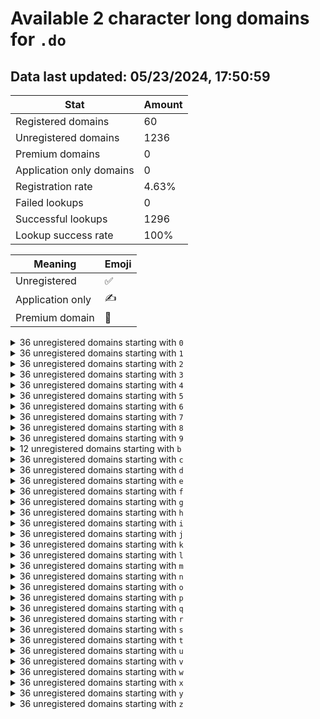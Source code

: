 # Available 2 character long domains for `.do`

## Data last updated: 05/23/2024, 17:50:59

|Stat|Amount|
|--|--|
|Registered domains|60|
|Unregistered domains|1236|
|Premium domains|0|
|Application only domains|0|
|Registration rate|4.63%|
|Failed lookups|0|
|Successful lookups|1296|
|Lookup success rate|100%|


|Meaning|Emoji|
|--|--|
|Unregistered|:white_check_mark:|
|Application only|:writing_hand:|
|Premium domain|:gem:|

<details>
<summary>36 unregistered domains starting with <bold><code>0</code></bold></summary>

|Type|Domain|
|--|--|
|:white_check_mark:|`00.do`|
|:white_check_mark:|`01.do`|
|:white_check_mark:|`02.do`|
|:white_check_mark:|`03.do`|
|:white_check_mark:|`04.do`|
|:white_check_mark:|`05.do`|
|:white_check_mark:|`06.do`|
|:white_check_mark:|`07.do`|
|:white_check_mark:|`08.do`|
|:white_check_mark:|`09.do`|
|:white_check_mark:|`0a.do`|
|:white_check_mark:|`0b.do`|
|:white_check_mark:|`0c.do`|
|:white_check_mark:|`0d.do`|
|:white_check_mark:|`0e.do`|
|:white_check_mark:|`0f.do`|
|:white_check_mark:|`0g.do`|
|:white_check_mark:|`0h.do`|
|:white_check_mark:|`0i.do`|
|:white_check_mark:|`0j.do`|
|:white_check_mark:|`0k.do`|
|:white_check_mark:|`0l.do`|
|:white_check_mark:|`0m.do`|
|:white_check_mark:|`0n.do`|
|:white_check_mark:|`0o.do`|
|:white_check_mark:|`0p.do`|
|:white_check_mark:|`0q.do`|
|:white_check_mark:|`0r.do`|
|:white_check_mark:|`0s.do`|
|:white_check_mark:|`0t.do`|
|:white_check_mark:|`0u.do`|
|:white_check_mark:|`0v.do`|
|:white_check_mark:|`0w.do`|
|:white_check_mark:|`0x.do`|
|:white_check_mark:|`0y.do`|
|:white_check_mark:|`0z.do`|
</details>
<details>
<summary>36 unregistered domains starting with <bold><code>1</code></bold></summary>

|Type|Domain|
|--|--|
|:white_check_mark:|`10.do`|
|:white_check_mark:|`11.do`|
|:white_check_mark:|`12.do`|
|:white_check_mark:|`13.do`|
|:white_check_mark:|`14.do`|
|:white_check_mark:|`15.do`|
|:white_check_mark:|`16.do`|
|:white_check_mark:|`17.do`|
|:white_check_mark:|`18.do`|
|:white_check_mark:|`19.do`|
|:white_check_mark:|`1a.do`|
|:white_check_mark:|`1b.do`|
|:white_check_mark:|`1c.do`|
|:white_check_mark:|`1d.do`|
|:white_check_mark:|`1e.do`|
|:white_check_mark:|`1f.do`|
|:white_check_mark:|`1g.do`|
|:white_check_mark:|`1h.do`|
|:white_check_mark:|`1i.do`|
|:white_check_mark:|`1j.do`|
|:white_check_mark:|`1k.do`|
|:white_check_mark:|`1l.do`|
|:white_check_mark:|`1m.do`|
|:white_check_mark:|`1n.do`|
|:white_check_mark:|`1o.do`|
|:white_check_mark:|`1p.do`|
|:white_check_mark:|`1q.do`|
|:white_check_mark:|`1r.do`|
|:white_check_mark:|`1s.do`|
|:white_check_mark:|`1t.do`|
|:white_check_mark:|`1u.do`|
|:white_check_mark:|`1v.do`|
|:white_check_mark:|`1w.do`|
|:white_check_mark:|`1x.do`|
|:white_check_mark:|`1y.do`|
|:white_check_mark:|`1z.do`|
</details>
<details>
<summary>36 unregistered domains starting with <bold><code>2</code></bold></summary>

|Type|Domain|
|--|--|
|:white_check_mark:|`20.do`|
|:white_check_mark:|`21.do`|
|:white_check_mark:|`22.do`|
|:white_check_mark:|`23.do`|
|:white_check_mark:|`24.do`|
|:white_check_mark:|`25.do`|
|:white_check_mark:|`26.do`|
|:white_check_mark:|`27.do`|
|:white_check_mark:|`28.do`|
|:white_check_mark:|`29.do`|
|:white_check_mark:|`2a.do`|
|:white_check_mark:|`2b.do`|
|:white_check_mark:|`2c.do`|
|:white_check_mark:|`2d.do`|
|:white_check_mark:|`2e.do`|
|:white_check_mark:|`2f.do`|
|:white_check_mark:|`2g.do`|
|:white_check_mark:|`2h.do`|
|:white_check_mark:|`2i.do`|
|:white_check_mark:|`2j.do`|
|:white_check_mark:|`2k.do`|
|:white_check_mark:|`2l.do`|
|:white_check_mark:|`2m.do`|
|:white_check_mark:|`2n.do`|
|:white_check_mark:|`2o.do`|
|:white_check_mark:|`2p.do`|
|:white_check_mark:|`2q.do`|
|:white_check_mark:|`2r.do`|
|:white_check_mark:|`2s.do`|
|:white_check_mark:|`2t.do`|
|:white_check_mark:|`2u.do`|
|:white_check_mark:|`2v.do`|
|:white_check_mark:|`2w.do`|
|:white_check_mark:|`2x.do`|
|:white_check_mark:|`2y.do`|
|:white_check_mark:|`2z.do`|
</details>
<details>
<summary>36 unregistered domains starting with <bold><code>3</code></bold></summary>

|Type|Domain|
|--|--|
|:white_check_mark:|`30.do`|
|:white_check_mark:|`31.do`|
|:white_check_mark:|`32.do`|
|:white_check_mark:|`33.do`|
|:white_check_mark:|`34.do`|
|:white_check_mark:|`35.do`|
|:white_check_mark:|`36.do`|
|:white_check_mark:|`37.do`|
|:white_check_mark:|`38.do`|
|:white_check_mark:|`39.do`|
|:white_check_mark:|`3a.do`|
|:white_check_mark:|`3b.do`|
|:white_check_mark:|`3c.do`|
|:white_check_mark:|`3d.do`|
|:white_check_mark:|`3e.do`|
|:white_check_mark:|`3f.do`|
|:white_check_mark:|`3g.do`|
|:white_check_mark:|`3h.do`|
|:white_check_mark:|`3i.do`|
|:white_check_mark:|`3j.do`|
|:white_check_mark:|`3k.do`|
|:white_check_mark:|`3l.do`|
|:white_check_mark:|`3m.do`|
|:white_check_mark:|`3n.do`|
|:white_check_mark:|`3o.do`|
|:white_check_mark:|`3p.do`|
|:white_check_mark:|`3q.do`|
|:white_check_mark:|`3r.do`|
|:white_check_mark:|`3s.do`|
|:white_check_mark:|`3t.do`|
|:white_check_mark:|`3u.do`|
|:white_check_mark:|`3v.do`|
|:white_check_mark:|`3w.do`|
|:white_check_mark:|`3x.do`|
|:white_check_mark:|`3y.do`|
|:white_check_mark:|`3z.do`|
</details>
<details>
<summary>36 unregistered domains starting with <bold><code>4</code></bold></summary>

|Type|Domain|
|--|--|
|:white_check_mark:|`40.do`|
|:white_check_mark:|`41.do`|
|:white_check_mark:|`42.do`|
|:white_check_mark:|`43.do`|
|:white_check_mark:|`44.do`|
|:white_check_mark:|`45.do`|
|:white_check_mark:|`46.do`|
|:white_check_mark:|`47.do`|
|:white_check_mark:|`48.do`|
|:white_check_mark:|`49.do`|
|:white_check_mark:|`4a.do`|
|:white_check_mark:|`4b.do`|
|:white_check_mark:|`4c.do`|
|:white_check_mark:|`4d.do`|
|:white_check_mark:|`4e.do`|
|:white_check_mark:|`4f.do`|
|:white_check_mark:|`4g.do`|
|:white_check_mark:|`4h.do`|
|:white_check_mark:|`4i.do`|
|:white_check_mark:|`4j.do`|
|:white_check_mark:|`4k.do`|
|:white_check_mark:|`4l.do`|
|:white_check_mark:|`4m.do`|
|:white_check_mark:|`4n.do`|
|:white_check_mark:|`4o.do`|
|:white_check_mark:|`4p.do`|
|:white_check_mark:|`4q.do`|
|:white_check_mark:|`4r.do`|
|:white_check_mark:|`4s.do`|
|:white_check_mark:|`4t.do`|
|:white_check_mark:|`4u.do`|
|:white_check_mark:|`4v.do`|
|:white_check_mark:|`4w.do`|
|:white_check_mark:|`4x.do`|
|:white_check_mark:|`4y.do`|
|:white_check_mark:|`4z.do`|
</details>
<details>
<summary>36 unregistered domains starting with <bold><code>5</code></bold></summary>

|Type|Domain|
|--|--|
|:white_check_mark:|`50.do`|
|:white_check_mark:|`51.do`|
|:white_check_mark:|`52.do`|
|:white_check_mark:|`53.do`|
|:white_check_mark:|`54.do`|
|:white_check_mark:|`55.do`|
|:white_check_mark:|`56.do`|
|:white_check_mark:|`57.do`|
|:white_check_mark:|`58.do`|
|:white_check_mark:|`59.do`|
|:white_check_mark:|`5a.do`|
|:white_check_mark:|`5b.do`|
|:white_check_mark:|`5c.do`|
|:white_check_mark:|`5d.do`|
|:white_check_mark:|`5e.do`|
|:white_check_mark:|`5f.do`|
|:white_check_mark:|`5g.do`|
|:white_check_mark:|`5h.do`|
|:white_check_mark:|`5i.do`|
|:white_check_mark:|`5j.do`|
|:white_check_mark:|`5k.do`|
|:white_check_mark:|`5l.do`|
|:white_check_mark:|`5m.do`|
|:white_check_mark:|`5n.do`|
|:white_check_mark:|`5o.do`|
|:white_check_mark:|`5p.do`|
|:white_check_mark:|`5q.do`|
|:white_check_mark:|`5r.do`|
|:white_check_mark:|`5s.do`|
|:white_check_mark:|`5t.do`|
|:white_check_mark:|`5u.do`|
|:white_check_mark:|`5v.do`|
|:white_check_mark:|`5w.do`|
|:white_check_mark:|`5x.do`|
|:white_check_mark:|`5y.do`|
|:white_check_mark:|`5z.do`|
</details>
<details>
<summary>36 unregistered domains starting with <bold><code>6</code></bold></summary>

|Type|Domain|
|--|--|
|:white_check_mark:|`60.do`|
|:white_check_mark:|`61.do`|
|:white_check_mark:|`62.do`|
|:white_check_mark:|`63.do`|
|:white_check_mark:|`64.do`|
|:white_check_mark:|`65.do`|
|:white_check_mark:|`66.do`|
|:white_check_mark:|`67.do`|
|:white_check_mark:|`68.do`|
|:white_check_mark:|`69.do`|
|:white_check_mark:|`6a.do`|
|:white_check_mark:|`6b.do`|
|:white_check_mark:|`6c.do`|
|:white_check_mark:|`6d.do`|
|:white_check_mark:|`6e.do`|
|:white_check_mark:|`6f.do`|
|:white_check_mark:|`6g.do`|
|:white_check_mark:|`6h.do`|
|:white_check_mark:|`6i.do`|
|:white_check_mark:|`6j.do`|
|:white_check_mark:|`6k.do`|
|:white_check_mark:|`6l.do`|
|:white_check_mark:|`6m.do`|
|:white_check_mark:|`6n.do`|
|:white_check_mark:|`6o.do`|
|:white_check_mark:|`6p.do`|
|:white_check_mark:|`6q.do`|
|:white_check_mark:|`6r.do`|
|:white_check_mark:|`6s.do`|
|:white_check_mark:|`6t.do`|
|:white_check_mark:|`6u.do`|
|:white_check_mark:|`6v.do`|
|:white_check_mark:|`6w.do`|
|:white_check_mark:|`6x.do`|
|:white_check_mark:|`6y.do`|
|:white_check_mark:|`6z.do`|
</details>
<details>
<summary>36 unregistered domains starting with <bold><code>7</code></bold></summary>

|Type|Domain|
|--|--|
|:white_check_mark:|`70.do`|
|:white_check_mark:|`71.do`|
|:white_check_mark:|`72.do`|
|:white_check_mark:|`73.do`|
|:white_check_mark:|`74.do`|
|:white_check_mark:|`75.do`|
|:white_check_mark:|`76.do`|
|:white_check_mark:|`77.do`|
|:white_check_mark:|`78.do`|
|:white_check_mark:|`79.do`|
|:white_check_mark:|`7a.do`|
|:white_check_mark:|`7b.do`|
|:white_check_mark:|`7c.do`|
|:white_check_mark:|`7d.do`|
|:white_check_mark:|`7e.do`|
|:white_check_mark:|`7f.do`|
|:white_check_mark:|`7g.do`|
|:white_check_mark:|`7h.do`|
|:white_check_mark:|`7i.do`|
|:white_check_mark:|`7j.do`|
|:white_check_mark:|`7k.do`|
|:white_check_mark:|`7l.do`|
|:white_check_mark:|`7m.do`|
|:white_check_mark:|`7n.do`|
|:white_check_mark:|`7o.do`|
|:white_check_mark:|`7p.do`|
|:white_check_mark:|`7q.do`|
|:white_check_mark:|`7r.do`|
|:white_check_mark:|`7s.do`|
|:white_check_mark:|`7t.do`|
|:white_check_mark:|`7u.do`|
|:white_check_mark:|`7v.do`|
|:white_check_mark:|`7w.do`|
|:white_check_mark:|`7x.do`|
|:white_check_mark:|`7y.do`|
|:white_check_mark:|`7z.do`|
</details>
<details>
<summary>36 unregistered domains starting with <bold><code>8</code></bold></summary>

|Type|Domain|
|--|--|
|:white_check_mark:|`80.do`|
|:white_check_mark:|`81.do`|
|:white_check_mark:|`82.do`|
|:white_check_mark:|`83.do`|
|:white_check_mark:|`84.do`|
|:white_check_mark:|`85.do`|
|:white_check_mark:|`86.do`|
|:white_check_mark:|`87.do`|
|:white_check_mark:|`88.do`|
|:white_check_mark:|`89.do`|
|:white_check_mark:|`8a.do`|
|:white_check_mark:|`8b.do`|
|:white_check_mark:|`8c.do`|
|:white_check_mark:|`8d.do`|
|:white_check_mark:|`8e.do`|
|:white_check_mark:|`8f.do`|
|:white_check_mark:|`8g.do`|
|:white_check_mark:|`8h.do`|
|:white_check_mark:|`8i.do`|
|:white_check_mark:|`8j.do`|
|:white_check_mark:|`8k.do`|
|:white_check_mark:|`8l.do`|
|:white_check_mark:|`8m.do`|
|:white_check_mark:|`8n.do`|
|:white_check_mark:|`8o.do`|
|:white_check_mark:|`8p.do`|
|:white_check_mark:|`8q.do`|
|:white_check_mark:|`8r.do`|
|:white_check_mark:|`8s.do`|
|:white_check_mark:|`8t.do`|
|:white_check_mark:|`8u.do`|
|:white_check_mark:|`8v.do`|
|:white_check_mark:|`8w.do`|
|:white_check_mark:|`8x.do`|
|:white_check_mark:|`8y.do`|
|:white_check_mark:|`8z.do`|
</details>
<details>
<summary>36 unregistered domains starting with <bold><code>9</code></bold></summary>

|Type|Domain|
|--|--|
|:white_check_mark:|`90.do`|
|:white_check_mark:|`91.do`|
|:white_check_mark:|`92.do`|
|:white_check_mark:|`93.do`|
|:white_check_mark:|`94.do`|
|:white_check_mark:|`95.do`|
|:white_check_mark:|`96.do`|
|:white_check_mark:|`97.do`|
|:white_check_mark:|`98.do`|
|:white_check_mark:|`99.do`|
|:white_check_mark:|`9a.do`|
|:white_check_mark:|`9b.do`|
|:white_check_mark:|`9c.do`|
|:white_check_mark:|`9d.do`|
|:white_check_mark:|`9e.do`|
|:white_check_mark:|`9f.do`|
|:white_check_mark:|`9g.do`|
|:white_check_mark:|`9h.do`|
|:white_check_mark:|`9i.do`|
|:white_check_mark:|`9j.do`|
|:white_check_mark:|`9k.do`|
|:white_check_mark:|`9l.do`|
|:white_check_mark:|`9m.do`|
|:white_check_mark:|`9n.do`|
|:white_check_mark:|`9o.do`|
|:white_check_mark:|`9p.do`|
|:white_check_mark:|`9q.do`|
|:white_check_mark:|`9r.do`|
|:white_check_mark:|`9s.do`|
|:white_check_mark:|`9t.do`|
|:white_check_mark:|`9u.do`|
|:white_check_mark:|`9v.do`|
|:white_check_mark:|`9w.do`|
|:white_check_mark:|`9x.do`|
|:white_check_mark:|`9y.do`|
|:white_check_mark:|`9z.do`|
</details>
<details>
<summary>12 unregistered domains starting with <bold><code>b</code></bold></summary>

|Type|Domain|
|--|--|
|:white_check_mark:|`b0.do`|
|:white_check_mark:|`b1.do`|
|:white_check_mark:|`b2.do`|
|:white_check_mark:|`b3.do`|
|:white_check_mark:|`b4.do`|
|:white_check_mark:|`b5.do`|
|:white_check_mark:|`b6.do`|
|:white_check_mark:|`b7.do`|
|:white_check_mark:|`b8.do`|
|:white_check_mark:|`b9.do`|
|:white_check_mark:|`by.do`|
|:white_check_mark:|`bz.do`|
</details>
<details>
<summary>36 unregistered domains starting with <bold><code>c</code></bold></summary>

|Type|Domain|
|--|--|
|:white_check_mark:|`c0.do`|
|:white_check_mark:|`c1.do`|
|:white_check_mark:|`c2.do`|
|:white_check_mark:|`c3.do`|
|:white_check_mark:|`c4.do`|
|:white_check_mark:|`c5.do`|
|:white_check_mark:|`c6.do`|
|:white_check_mark:|`c7.do`|
|:white_check_mark:|`c8.do`|
|:white_check_mark:|`c9.do`|
|:white_check_mark:|`ca.do`|
|:white_check_mark:|`cb.do`|
|:white_check_mark:|`cc.do`|
|:white_check_mark:|`cd.do`|
|:white_check_mark:|`ce.do`|
|:white_check_mark:|`cf.do`|
|:white_check_mark:|`cg.do`|
|:white_check_mark:|`ch.do`|
|:white_check_mark:|`ci.do`|
|:white_check_mark:|`cj.do`|
|:white_check_mark:|`ck.do`|
|:white_check_mark:|`cl.do`|
|:white_check_mark:|`cm.do`|
|:white_check_mark:|`cn.do`|
|:white_check_mark:|`co.do`|
|:white_check_mark:|`cp.do`|
|:white_check_mark:|`cq.do`|
|:white_check_mark:|`cr.do`|
|:white_check_mark:|`cs.do`|
|:white_check_mark:|`ct.do`|
|:white_check_mark:|`cu.do`|
|:white_check_mark:|`cv.do`|
|:white_check_mark:|`cw.do`|
|:white_check_mark:|`cx.do`|
|:white_check_mark:|`cy.do`|
|:white_check_mark:|`cz.do`|
</details>
<details>
<summary>36 unregistered domains starting with <bold><code>d</code></bold></summary>

|Type|Domain|
|--|--|
|:white_check_mark:|`d0.do`|
|:white_check_mark:|`d1.do`|
|:white_check_mark:|`d2.do`|
|:white_check_mark:|`d3.do`|
|:white_check_mark:|`d4.do`|
|:white_check_mark:|`d5.do`|
|:white_check_mark:|`d6.do`|
|:white_check_mark:|`d7.do`|
|:white_check_mark:|`d8.do`|
|:white_check_mark:|`d9.do`|
|:white_check_mark:|`da.do`|
|:white_check_mark:|`db.do`|
|:white_check_mark:|`dc.do`|
|:white_check_mark:|`dd.do`|
|:white_check_mark:|`de.do`|
|:white_check_mark:|`df.do`|
|:white_check_mark:|`dg.do`|
|:white_check_mark:|`dh.do`|
|:white_check_mark:|`di.do`|
|:white_check_mark:|`dj.do`|
|:white_check_mark:|`dk.do`|
|:white_check_mark:|`dl.do`|
|:white_check_mark:|`dm.do`|
|:white_check_mark:|`dn.do`|
|:white_check_mark:|`do.do`|
|:white_check_mark:|`dp.do`|
|:white_check_mark:|`dq.do`|
|:white_check_mark:|`dr.do`|
|:white_check_mark:|`ds.do`|
|:white_check_mark:|`dt.do`|
|:white_check_mark:|`du.do`|
|:white_check_mark:|`dv.do`|
|:white_check_mark:|`dw.do`|
|:white_check_mark:|`dx.do`|
|:white_check_mark:|`dy.do`|
|:white_check_mark:|`dz.do`|
</details>
<details>
<summary>36 unregistered domains starting with <bold><code>e</code></bold></summary>

|Type|Domain|
|--|--|
|:white_check_mark:|`e0.do`|
|:white_check_mark:|`e1.do`|
|:white_check_mark:|`e2.do`|
|:white_check_mark:|`e3.do`|
|:white_check_mark:|`e4.do`|
|:white_check_mark:|`e5.do`|
|:white_check_mark:|`e6.do`|
|:white_check_mark:|`e7.do`|
|:white_check_mark:|`e8.do`|
|:white_check_mark:|`e9.do`|
|:white_check_mark:|`ea.do`|
|:white_check_mark:|`eb.do`|
|:white_check_mark:|`ec.do`|
|:white_check_mark:|`ed.do`|
|:white_check_mark:|`ee.do`|
|:white_check_mark:|`ef.do`|
|:white_check_mark:|`eg.do`|
|:white_check_mark:|`eh.do`|
|:white_check_mark:|`ei.do`|
|:white_check_mark:|`ej.do`|
|:white_check_mark:|`ek.do`|
|:white_check_mark:|`el.do`|
|:white_check_mark:|`em.do`|
|:white_check_mark:|`en.do`|
|:white_check_mark:|`eo.do`|
|:white_check_mark:|`ep.do`|
|:white_check_mark:|`eq.do`|
|:white_check_mark:|`er.do`|
|:white_check_mark:|`es.do`|
|:white_check_mark:|`et.do`|
|:white_check_mark:|`eu.do`|
|:white_check_mark:|`ev.do`|
|:white_check_mark:|`ew.do`|
|:white_check_mark:|`ex.do`|
|:white_check_mark:|`ey.do`|
|:white_check_mark:|`ez.do`|
</details>
<details>
<summary>36 unregistered domains starting with <bold><code>f</code></bold></summary>

|Type|Domain|
|--|--|
|:white_check_mark:|`f0.do`|
|:white_check_mark:|`f1.do`|
|:white_check_mark:|`f2.do`|
|:white_check_mark:|`f3.do`|
|:white_check_mark:|`f4.do`|
|:white_check_mark:|`f5.do`|
|:white_check_mark:|`f6.do`|
|:white_check_mark:|`f7.do`|
|:white_check_mark:|`f8.do`|
|:white_check_mark:|`f9.do`|
|:white_check_mark:|`fa.do`|
|:white_check_mark:|`fb.do`|
|:white_check_mark:|`fc.do`|
|:white_check_mark:|`fd.do`|
|:white_check_mark:|`fe.do`|
|:white_check_mark:|`ff.do`|
|:white_check_mark:|`fg.do`|
|:white_check_mark:|`fh.do`|
|:white_check_mark:|`fi.do`|
|:white_check_mark:|`fj.do`|
|:white_check_mark:|`fk.do`|
|:white_check_mark:|`fl.do`|
|:white_check_mark:|`fm.do`|
|:white_check_mark:|`fn.do`|
|:white_check_mark:|`fo.do`|
|:white_check_mark:|`fp.do`|
|:white_check_mark:|`fq.do`|
|:white_check_mark:|`fr.do`|
|:white_check_mark:|`fs.do`|
|:white_check_mark:|`ft.do`|
|:white_check_mark:|`fu.do`|
|:white_check_mark:|`fv.do`|
|:white_check_mark:|`fw.do`|
|:white_check_mark:|`fx.do`|
|:white_check_mark:|`fy.do`|
|:white_check_mark:|`fz.do`|
</details>
<details>
<summary>36 unregistered domains starting with <bold><code>g</code></bold></summary>

|Type|Domain|
|--|--|
|:white_check_mark:|`g0.do`|
|:white_check_mark:|`g1.do`|
|:white_check_mark:|`g2.do`|
|:white_check_mark:|`g3.do`|
|:white_check_mark:|`g4.do`|
|:white_check_mark:|`g5.do`|
|:white_check_mark:|`g6.do`|
|:white_check_mark:|`g7.do`|
|:white_check_mark:|`g8.do`|
|:white_check_mark:|`g9.do`|
|:white_check_mark:|`ga.do`|
|:white_check_mark:|`gb.do`|
|:white_check_mark:|`gc.do`|
|:white_check_mark:|`gd.do`|
|:white_check_mark:|`ge.do`|
|:white_check_mark:|`gf.do`|
|:white_check_mark:|`gg.do`|
|:white_check_mark:|`gh.do`|
|:white_check_mark:|`gi.do`|
|:white_check_mark:|`gj.do`|
|:white_check_mark:|`gk.do`|
|:white_check_mark:|`gl.do`|
|:white_check_mark:|`gm.do`|
|:white_check_mark:|`gn.do`|
|:white_check_mark:|`go.do`|
|:white_check_mark:|`gp.do`|
|:white_check_mark:|`gq.do`|
|:white_check_mark:|`gr.do`|
|:white_check_mark:|`gs.do`|
|:white_check_mark:|`gt.do`|
|:white_check_mark:|`gu.do`|
|:white_check_mark:|`gv.do`|
|:white_check_mark:|`gw.do`|
|:white_check_mark:|`gx.do`|
|:white_check_mark:|`gy.do`|
|:white_check_mark:|`gz.do`|
</details>
<details>
<summary>36 unregistered domains starting with <bold><code>h</code></bold></summary>

|Type|Domain|
|--|--|
|:white_check_mark:|`h0.do`|
|:white_check_mark:|`h1.do`|
|:white_check_mark:|`h2.do`|
|:white_check_mark:|`h3.do`|
|:white_check_mark:|`h4.do`|
|:white_check_mark:|`h5.do`|
|:white_check_mark:|`h6.do`|
|:white_check_mark:|`h7.do`|
|:white_check_mark:|`h8.do`|
|:white_check_mark:|`h9.do`|
|:white_check_mark:|`ha.do`|
|:white_check_mark:|`hb.do`|
|:white_check_mark:|`hc.do`|
|:white_check_mark:|`hd.do`|
|:white_check_mark:|`he.do`|
|:white_check_mark:|`hf.do`|
|:white_check_mark:|`hg.do`|
|:white_check_mark:|`hh.do`|
|:white_check_mark:|`hi.do`|
|:white_check_mark:|`hj.do`|
|:white_check_mark:|`hk.do`|
|:white_check_mark:|`hl.do`|
|:white_check_mark:|`hm.do`|
|:white_check_mark:|`hn.do`|
|:white_check_mark:|`ho.do`|
|:white_check_mark:|`hp.do`|
|:white_check_mark:|`hq.do`|
|:white_check_mark:|`hr.do`|
|:white_check_mark:|`hs.do`|
|:white_check_mark:|`ht.do`|
|:white_check_mark:|`hu.do`|
|:white_check_mark:|`hv.do`|
|:white_check_mark:|`hw.do`|
|:white_check_mark:|`hx.do`|
|:white_check_mark:|`hy.do`|
|:white_check_mark:|`hz.do`|
</details>
<details>
<summary>36 unregistered domains starting with <bold><code>i</code></bold></summary>

|Type|Domain|
|--|--|
|:white_check_mark:|`i0.do`|
|:white_check_mark:|`i1.do`|
|:white_check_mark:|`i2.do`|
|:white_check_mark:|`i3.do`|
|:white_check_mark:|`i4.do`|
|:white_check_mark:|`i5.do`|
|:white_check_mark:|`i6.do`|
|:white_check_mark:|`i7.do`|
|:white_check_mark:|`i8.do`|
|:white_check_mark:|`i9.do`|
|:white_check_mark:|`ia.do`|
|:white_check_mark:|`ib.do`|
|:white_check_mark:|`ic.do`|
|:white_check_mark:|`id.do`|
|:white_check_mark:|`ie.do`|
|:white_check_mark:|`if.do`|
|:white_check_mark:|`ig.do`|
|:white_check_mark:|`ih.do`|
|:white_check_mark:|`ii.do`|
|:white_check_mark:|`ij.do`|
|:white_check_mark:|`ik.do`|
|:white_check_mark:|`il.do`|
|:white_check_mark:|`im.do`|
|:white_check_mark:|`in.do`|
|:white_check_mark:|`io.do`|
|:white_check_mark:|`ip.do`|
|:white_check_mark:|`iq.do`|
|:white_check_mark:|`ir.do`|
|:white_check_mark:|`is.do`|
|:white_check_mark:|`it.do`|
|:white_check_mark:|`iu.do`|
|:white_check_mark:|`iv.do`|
|:white_check_mark:|`iw.do`|
|:white_check_mark:|`ix.do`|
|:white_check_mark:|`iy.do`|
|:white_check_mark:|`iz.do`|
</details>
<details>
<summary>36 unregistered domains starting with <bold><code>j</code></bold></summary>

|Type|Domain|
|--|--|
|:white_check_mark:|`j0.do`|
|:white_check_mark:|`j1.do`|
|:white_check_mark:|`j2.do`|
|:white_check_mark:|`j3.do`|
|:white_check_mark:|`j4.do`|
|:white_check_mark:|`j5.do`|
|:white_check_mark:|`j6.do`|
|:white_check_mark:|`j7.do`|
|:white_check_mark:|`j8.do`|
|:white_check_mark:|`j9.do`|
|:white_check_mark:|`ja.do`|
|:white_check_mark:|`jb.do`|
|:white_check_mark:|`jc.do`|
|:white_check_mark:|`jd.do`|
|:white_check_mark:|`je.do`|
|:white_check_mark:|`jf.do`|
|:white_check_mark:|`jg.do`|
|:white_check_mark:|`jh.do`|
|:white_check_mark:|`ji.do`|
|:white_check_mark:|`jj.do`|
|:white_check_mark:|`jk.do`|
|:white_check_mark:|`jl.do`|
|:white_check_mark:|`jm.do`|
|:white_check_mark:|`jn.do`|
|:white_check_mark:|`jo.do`|
|:white_check_mark:|`jp.do`|
|:white_check_mark:|`jq.do`|
|:white_check_mark:|`jr.do`|
|:white_check_mark:|`js.do`|
|:white_check_mark:|`jt.do`|
|:white_check_mark:|`ju.do`|
|:white_check_mark:|`jv.do`|
|:white_check_mark:|`jw.do`|
|:white_check_mark:|`jx.do`|
|:white_check_mark:|`jy.do`|
|:white_check_mark:|`jz.do`|
</details>
<details>
<summary>36 unregistered domains starting with <bold><code>k</code></bold></summary>

|Type|Domain|
|--|--|
|:white_check_mark:|`k0.do`|
|:white_check_mark:|`k1.do`|
|:white_check_mark:|`k2.do`|
|:white_check_mark:|`k3.do`|
|:white_check_mark:|`k4.do`|
|:white_check_mark:|`k5.do`|
|:white_check_mark:|`k6.do`|
|:white_check_mark:|`k7.do`|
|:white_check_mark:|`k8.do`|
|:white_check_mark:|`k9.do`|
|:white_check_mark:|`ka.do`|
|:white_check_mark:|`kb.do`|
|:white_check_mark:|`kc.do`|
|:white_check_mark:|`kd.do`|
|:white_check_mark:|`ke.do`|
|:white_check_mark:|`kf.do`|
|:white_check_mark:|`kg.do`|
|:white_check_mark:|`kh.do`|
|:white_check_mark:|`ki.do`|
|:white_check_mark:|`kj.do`|
|:white_check_mark:|`kk.do`|
|:white_check_mark:|`kl.do`|
|:white_check_mark:|`km.do`|
|:white_check_mark:|`kn.do`|
|:white_check_mark:|`ko.do`|
|:white_check_mark:|`kp.do`|
|:white_check_mark:|`kq.do`|
|:white_check_mark:|`kr.do`|
|:white_check_mark:|`ks.do`|
|:white_check_mark:|`kt.do`|
|:white_check_mark:|`ku.do`|
|:white_check_mark:|`kv.do`|
|:white_check_mark:|`kw.do`|
|:white_check_mark:|`kx.do`|
|:white_check_mark:|`ky.do`|
|:white_check_mark:|`kz.do`|
</details>
<details>
<summary>36 unregistered domains starting with <bold><code>l</code></bold></summary>

|Type|Domain|
|--|--|
|:white_check_mark:|`l0.do`|
|:white_check_mark:|`l1.do`|
|:white_check_mark:|`l2.do`|
|:white_check_mark:|`l3.do`|
|:white_check_mark:|`l4.do`|
|:white_check_mark:|`l5.do`|
|:white_check_mark:|`l6.do`|
|:white_check_mark:|`l7.do`|
|:white_check_mark:|`l8.do`|
|:white_check_mark:|`l9.do`|
|:white_check_mark:|`la.do`|
|:white_check_mark:|`lb.do`|
|:white_check_mark:|`lc.do`|
|:white_check_mark:|`ld.do`|
|:white_check_mark:|`le.do`|
|:white_check_mark:|`lf.do`|
|:white_check_mark:|`lg.do`|
|:white_check_mark:|`lh.do`|
|:white_check_mark:|`li.do`|
|:white_check_mark:|`lj.do`|
|:white_check_mark:|`lk.do`|
|:white_check_mark:|`ll.do`|
|:white_check_mark:|`lm.do`|
|:white_check_mark:|`ln.do`|
|:white_check_mark:|`lo.do`|
|:white_check_mark:|`lp.do`|
|:white_check_mark:|`lq.do`|
|:white_check_mark:|`lr.do`|
|:white_check_mark:|`ls.do`|
|:white_check_mark:|`lt.do`|
|:white_check_mark:|`lu.do`|
|:white_check_mark:|`lv.do`|
|:white_check_mark:|`lw.do`|
|:white_check_mark:|`lx.do`|
|:white_check_mark:|`ly.do`|
|:white_check_mark:|`lz.do`|
</details>
<details>
<summary>36 unregistered domains starting with <bold><code>m</code></bold></summary>

|Type|Domain|
|--|--|
|:white_check_mark:|`m0.do`|
|:white_check_mark:|`m1.do`|
|:white_check_mark:|`m2.do`|
|:white_check_mark:|`m3.do`|
|:white_check_mark:|`m4.do`|
|:white_check_mark:|`m5.do`|
|:white_check_mark:|`m6.do`|
|:white_check_mark:|`m7.do`|
|:white_check_mark:|`m8.do`|
|:white_check_mark:|`m9.do`|
|:white_check_mark:|`ma.do`|
|:white_check_mark:|`mb.do`|
|:white_check_mark:|`mc.do`|
|:white_check_mark:|`md.do`|
|:white_check_mark:|`me.do`|
|:white_check_mark:|`mf.do`|
|:white_check_mark:|`mg.do`|
|:white_check_mark:|`mh.do`|
|:white_check_mark:|`mi.do`|
|:white_check_mark:|`mj.do`|
|:white_check_mark:|`mk.do`|
|:white_check_mark:|`ml.do`|
|:white_check_mark:|`mm.do`|
|:white_check_mark:|`mn.do`|
|:white_check_mark:|`mo.do`|
|:white_check_mark:|`mp.do`|
|:white_check_mark:|`mq.do`|
|:white_check_mark:|`mr.do`|
|:white_check_mark:|`ms.do`|
|:white_check_mark:|`mt.do`|
|:white_check_mark:|`mu.do`|
|:white_check_mark:|`mv.do`|
|:white_check_mark:|`mw.do`|
|:white_check_mark:|`mx.do`|
|:white_check_mark:|`my.do`|
|:white_check_mark:|`mz.do`|
</details>
<details>
<summary>36 unregistered domains starting with <bold><code>n</code></bold></summary>

|Type|Domain|
|--|--|
|:white_check_mark:|`n0.do`|
|:white_check_mark:|`n1.do`|
|:white_check_mark:|`n2.do`|
|:white_check_mark:|`n3.do`|
|:white_check_mark:|`n4.do`|
|:white_check_mark:|`n5.do`|
|:white_check_mark:|`n6.do`|
|:white_check_mark:|`n7.do`|
|:white_check_mark:|`n8.do`|
|:white_check_mark:|`n9.do`|
|:white_check_mark:|`na.do`|
|:white_check_mark:|`nb.do`|
|:white_check_mark:|`nc.do`|
|:white_check_mark:|`nd.do`|
|:white_check_mark:|`ne.do`|
|:white_check_mark:|`nf.do`|
|:white_check_mark:|`ng.do`|
|:white_check_mark:|`nh.do`|
|:white_check_mark:|`ni.do`|
|:white_check_mark:|`nj.do`|
|:white_check_mark:|`nk.do`|
|:white_check_mark:|`nl.do`|
|:white_check_mark:|`nm.do`|
|:white_check_mark:|`nn.do`|
|:white_check_mark:|`no.do`|
|:white_check_mark:|`np.do`|
|:white_check_mark:|`nq.do`|
|:white_check_mark:|`nr.do`|
|:white_check_mark:|`ns.do`|
|:white_check_mark:|`nt.do`|
|:white_check_mark:|`nu.do`|
|:white_check_mark:|`nv.do`|
|:white_check_mark:|`nw.do`|
|:white_check_mark:|`nx.do`|
|:white_check_mark:|`ny.do`|
|:white_check_mark:|`nz.do`|
</details>
<details>
<summary>36 unregistered domains starting with <bold><code>o</code></bold></summary>

|Type|Domain|
|--|--|
|:white_check_mark:|`o0.do`|
|:white_check_mark:|`o1.do`|
|:white_check_mark:|`o2.do`|
|:white_check_mark:|`o3.do`|
|:white_check_mark:|`o4.do`|
|:white_check_mark:|`o5.do`|
|:white_check_mark:|`o6.do`|
|:white_check_mark:|`o7.do`|
|:white_check_mark:|`o8.do`|
|:white_check_mark:|`o9.do`|
|:white_check_mark:|`oa.do`|
|:white_check_mark:|`ob.do`|
|:white_check_mark:|`oc.do`|
|:white_check_mark:|`od.do`|
|:white_check_mark:|`oe.do`|
|:white_check_mark:|`of.do`|
|:white_check_mark:|`og.do`|
|:white_check_mark:|`oh.do`|
|:white_check_mark:|`oi.do`|
|:white_check_mark:|`oj.do`|
|:white_check_mark:|`ok.do`|
|:white_check_mark:|`ol.do`|
|:white_check_mark:|`om.do`|
|:white_check_mark:|`on.do`|
|:white_check_mark:|`oo.do`|
|:white_check_mark:|`op.do`|
|:white_check_mark:|`oq.do`|
|:white_check_mark:|`or.do`|
|:white_check_mark:|`os.do`|
|:white_check_mark:|`ot.do`|
|:white_check_mark:|`ou.do`|
|:white_check_mark:|`ov.do`|
|:white_check_mark:|`ow.do`|
|:white_check_mark:|`ox.do`|
|:white_check_mark:|`oy.do`|
|:white_check_mark:|`oz.do`|
</details>
<details>
<summary>36 unregistered domains starting with <bold><code>p</code></bold></summary>

|Type|Domain|
|--|--|
|:white_check_mark:|`p0.do`|
|:white_check_mark:|`p1.do`|
|:white_check_mark:|`p2.do`|
|:white_check_mark:|`p3.do`|
|:white_check_mark:|`p4.do`|
|:white_check_mark:|`p5.do`|
|:white_check_mark:|`p6.do`|
|:white_check_mark:|`p7.do`|
|:white_check_mark:|`p8.do`|
|:white_check_mark:|`p9.do`|
|:white_check_mark:|`pa.do`|
|:white_check_mark:|`pb.do`|
|:white_check_mark:|`pc.do`|
|:white_check_mark:|`pd.do`|
|:white_check_mark:|`pe.do`|
|:white_check_mark:|`pf.do`|
|:white_check_mark:|`pg.do`|
|:white_check_mark:|`ph.do`|
|:white_check_mark:|`pi.do`|
|:white_check_mark:|`pj.do`|
|:white_check_mark:|`pk.do`|
|:white_check_mark:|`pl.do`|
|:white_check_mark:|`pm.do`|
|:white_check_mark:|`pn.do`|
|:white_check_mark:|`po.do`|
|:white_check_mark:|`pp.do`|
|:white_check_mark:|`pq.do`|
|:white_check_mark:|`pr.do`|
|:white_check_mark:|`ps.do`|
|:white_check_mark:|`pt.do`|
|:white_check_mark:|`pu.do`|
|:white_check_mark:|`pv.do`|
|:white_check_mark:|`pw.do`|
|:white_check_mark:|`px.do`|
|:white_check_mark:|`py.do`|
|:white_check_mark:|`pz.do`|
</details>
<details>
<summary>36 unregistered domains starting with <bold><code>q</code></bold></summary>

|Type|Domain|
|--|--|
|:white_check_mark:|`q0.do`|
|:white_check_mark:|`q1.do`|
|:white_check_mark:|`q2.do`|
|:white_check_mark:|`q3.do`|
|:white_check_mark:|`q4.do`|
|:white_check_mark:|`q5.do`|
|:white_check_mark:|`q6.do`|
|:white_check_mark:|`q7.do`|
|:white_check_mark:|`q8.do`|
|:white_check_mark:|`q9.do`|
|:white_check_mark:|`qa.do`|
|:white_check_mark:|`qb.do`|
|:white_check_mark:|`qc.do`|
|:white_check_mark:|`qd.do`|
|:white_check_mark:|`qe.do`|
|:white_check_mark:|`qf.do`|
|:white_check_mark:|`qg.do`|
|:white_check_mark:|`qh.do`|
|:white_check_mark:|`qi.do`|
|:white_check_mark:|`qj.do`|
|:white_check_mark:|`qk.do`|
|:white_check_mark:|`ql.do`|
|:white_check_mark:|`qm.do`|
|:white_check_mark:|`qn.do`|
|:white_check_mark:|`qo.do`|
|:white_check_mark:|`qp.do`|
|:white_check_mark:|`qq.do`|
|:white_check_mark:|`qr.do`|
|:white_check_mark:|`qs.do`|
|:white_check_mark:|`qt.do`|
|:white_check_mark:|`qu.do`|
|:white_check_mark:|`qv.do`|
|:white_check_mark:|`qw.do`|
|:white_check_mark:|`qx.do`|
|:white_check_mark:|`qy.do`|
|:white_check_mark:|`qz.do`|
</details>
<details>
<summary>36 unregistered domains starting with <bold><code>r</code></bold></summary>

|Type|Domain|
|--|--|
|:white_check_mark:|`r0.do`|
|:white_check_mark:|`r1.do`|
|:white_check_mark:|`r2.do`|
|:white_check_mark:|`r3.do`|
|:white_check_mark:|`r4.do`|
|:white_check_mark:|`r5.do`|
|:white_check_mark:|`r6.do`|
|:white_check_mark:|`r7.do`|
|:white_check_mark:|`r8.do`|
|:white_check_mark:|`r9.do`|
|:white_check_mark:|`ra.do`|
|:white_check_mark:|`rb.do`|
|:white_check_mark:|`rc.do`|
|:white_check_mark:|`rd.do`|
|:white_check_mark:|`re.do`|
|:white_check_mark:|`rf.do`|
|:white_check_mark:|`rg.do`|
|:white_check_mark:|`rh.do`|
|:white_check_mark:|`ri.do`|
|:white_check_mark:|`rj.do`|
|:white_check_mark:|`rk.do`|
|:white_check_mark:|`rl.do`|
|:white_check_mark:|`rm.do`|
|:white_check_mark:|`rn.do`|
|:white_check_mark:|`ro.do`|
|:white_check_mark:|`rp.do`|
|:white_check_mark:|`rq.do`|
|:white_check_mark:|`rr.do`|
|:white_check_mark:|`rs.do`|
|:white_check_mark:|`rt.do`|
|:white_check_mark:|`ru.do`|
|:white_check_mark:|`rv.do`|
|:white_check_mark:|`rw.do`|
|:white_check_mark:|`rx.do`|
|:white_check_mark:|`ry.do`|
|:white_check_mark:|`rz.do`|
</details>
<details>
<summary>36 unregistered domains starting with <bold><code>s</code></bold></summary>

|Type|Domain|
|--|--|
|:white_check_mark:|`s0.do`|
|:white_check_mark:|`s1.do`|
|:white_check_mark:|`s2.do`|
|:white_check_mark:|`s3.do`|
|:white_check_mark:|`s4.do`|
|:white_check_mark:|`s5.do`|
|:white_check_mark:|`s6.do`|
|:white_check_mark:|`s7.do`|
|:white_check_mark:|`s8.do`|
|:white_check_mark:|`s9.do`|
|:white_check_mark:|`sa.do`|
|:white_check_mark:|`sb.do`|
|:white_check_mark:|`sc.do`|
|:white_check_mark:|`sd.do`|
|:white_check_mark:|`se.do`|
|:white_check_mark:|`sf.do`|
|:white_check_mark:|`sg.do`|
|:white_check_mark:|`sh.do`|
|:white_check_mark:|`si.do`|
|:white_check_mark:|`sj.do`|
|:white_check_mark:|`sk.do`|
|:white_check_mark:|`sl.do`|
|:white_check_mark:|`sm.do`|
|:white_check_mark:|`sn.do`|
|:white_check_mark:|`so.do`|
|:white_check_mark:|`sp.do`|
|:white_check_mark:|`sq.do`|
|:white_check_mark:|`sr.do`|
|:white_check_mark:|`ss.do`|
|:white_check_mark:|`st.do`|
|:white_check_mark:|`su.do`|
|:white_check_mark:|`sv.do`|
|:white_check_mark:|`sw.do`|
|:white_check_mark:|`sx.do`|
|:white_check_mark:|`sy.do`|
|:white_check_mark:|`sz.do`|
</details>
<details>
<summary>36 unregistered domains starting with <bold><code>t</code></bold></summary>

|Type|Domain|
|--|--|
|:white_check_mark:|`t0.do`|
|:white_check_mark:|`t1.do`|
|:white_check_mark:|`t2.do`|
|:white_check_mark:|`t3.do`|
|:white_check_mark:|`t4.do`|
|:white_check_mark:|`t5.do`|
|:white_check_mark:|`t6.do`|
|:white_check_mark:|`t7.do`|
|:white_check_mark:|`t8.do`|
|:white_check_mark:|`t9.do`|
|:white_check_mark:|`ta.do`|
|:white_check_mark:|`tb.do`|
|:white_check_mark:|`tc.do`|
|:white_check_mark:|`td.do`|
|:white_check_mark:|`te.do`|
|:white_check_mark:|`tf.do`|
|:white_check_mark:|`tg.do`|
|:white_check_mark:|`th.do`|
|:white_check_mark:|`ti.do`|
|:white_check_mark:|`tj.do`|
|:white_check_mark:|`tk.do`|
|:white_check_mark:|`tl.do`|
|:white_check_mark:|`tm.do`|
|:white_check_mark:|`tn.do`|
|:white_check_mark:|`to.do`|
|:white_check_mark:|`tp.do`|
|:white_check_mark:|`tq.do`|
|:white_check_mark:|`tr.do`|
|:white_check_mark:|`ts.do`|
|:white_check_mark:|`tt.do`|
|:white_check_mark:|`tu.do`|
|:white_check_mark:|`tv.do`|
|:white_check_mark:|`tw.do`|
|:white_check_mark:|`tx.do`|
|:white_check_mark:|`ty.do`|
|:white_check_mark:|`tz.do`|
</details>
<details>
<summary>36 unregistered domains starting with <bold><code>u</code></bold></summary>

|Type|Domain|
|--|--|
|:white_check_mark:|`u0.do`|
|:white_check_mark:|`u1.do`|
|:white_check_mark:|`u2.do`|
|:white_check_mark:|`u3.do`|
|:white_check_mark:|`u4.do`|
|:white_check_mark:|`u5.do`|
|:white_check_mark:|`u6.do`|
|:white_check_mark:|`u7.do`|
|:white_check_mark:|`u8.do`|
|:white_check_mark:|`u9.do`|
|:white_check_mark:|`ua.do`|
|:white_check_mark:|`ub.do`|
|:white_check_mark:|`uc.do`|
|:white_check_mark:|`ud.do`|
|:white_check_mark:|`ue.do`|
|:white_check_mark:|`uf.do`|
|:white_check_mark:|`ug.do`|
|:white_check_mark:|`uh.do`|
|:white_check_mark:|`ui.do`|
|:white_check_mark:|`uj.do`|
|:white_check_mark:|`uk.do`|
|:white_check_mark:|`ul.do`|
|:white_check_mark:|`um.do`|
|:white_check_mark:|`un.do`|
|:white_check_mark:|`uo.do`|
|:white_check_mark:|`up.do`|
|:white_check_mark:|`uq.do`|
|:white_check_mark:|`ur.do`|
|:white_check_mark:|`us.do`|
|:white_check_mark:|`ut.do`|
|:white_check_mark:|`uu.do`|
|:white_check_mark:|`uv.do`|
|:white_check_mark:|`uw.do`|
|:white_check_mark:|`ux.do`|
|:white_check_mark:|`uy.do`|
|:white_check_mark:|`uz.do`|
</details>
<details>
<summary>36 unregistered domains starting with <bold><code>v</code></bold></summary>

|Type|Domain|
|--|--|
|:white_check_mark:|`v0.do`|
|:white_check_mark:|`v1.do`|
|:white_check_mark:|`v2.do`|
|:white_check_mark:|`v3.do`|
|:white_check_mark:|`v4.do`|
|:white_check_mark:|`v5.do`|
|:white_check_mark:|`v6.do`|
|:white_check_mark:|`v7.do`|
|:white_check_mark:|`v8.do`|
|:white_check_mark:|`v9.do`|
|:white_check_mark:|`va.do`|
|:white_check_mark:|`vb.do`|
|:white_check_mark:|`vc.do`|
|:white_check_mark:|`vd.do`|
|:white_check_mark:|`ve.do`|
|:white_check_mark:|`vf.do`|
|:white_check_mark:|`vg.do`|
|:white_check_mark:|`vh.do`|
|:white_check_mark:|`vi.do`|
|:white_check_mark:|`vj.do`|
|:white_check_mark:|`vk.do`|
|:white_check_mark:|`vl.do`|
|:white_check_mark:|`vm.do`|
|:white_check_mark:|`vn.do`|
|:white_check_mark:|`vo.do`|
|:white_check_mark:|`vp.do`|
|:white_check_mark:|`vq.do`|
|:white_check_mark:|`vr.do`|
|:white_check_mark:|`vs.do`|
|:white_check_mark:|`vt.do`|
|:white_check_mark:|`vu.do`|
|:white_check_mark:|`vv.do`|
|:white_check_mark:|`vw.do`|
|:white_check_mark:|`vx.do`|
|:white_check_mark:|`vy.do`|
|:white_check_mark:|`vz.do`|
</details>
<details>
<summary>36 unregistered domains starting with <bold><code>w</code></bold></summary>

|Type|Domain|
|--|--|
|:white_check_mark:|`w0.do`|
|:white_check_mark:|`w1.do`|
|:white_check_mark:|`w2.do`|
|:white_check_mark:|`w3.do`|
|:white_check_mark:|`w4.do`|
|:white_check_mark:|`w5.do`|
|:white_check_mark:|`w6.do`|
|:white_check_mark:|`w7.do`|
|:white_check_mark:|`w8.do`|
|:white_check_mark:|`w9.do`|
|:white_check_mark:|`wa.do`|
|:white_check_mark:|`wb.do`|
|:white_check_mark:|`wc.do`|
|:white_check_mark:|`wd.do`|
|:white_check_mark:|`we.do`|
|:white_check_mark:|`wf.do`|
|:white_check_mark:|`wg.do`|
|:white_check_mark:|`wh.do`|
|:white_check_mark:|`wi.do`|
|:white_check_mark:|`wj.do`|
|:white_check_mark:|`wk.do`|
|:white_check_mark:|`wl.do`|
|:white_check_mark:|`wm.do`|
|:white_check_mark:|`wn.do`|
|:white_check_mark:|`wo.do`|
|:white_check_mark:|`wp.do`|
|:white_check_mark:|`wq.do`|
|:white_check_mark:|`wr.do`|
|:white_check_mark:|`ws.do`|
|:white_check_mark:|`wt.do`|
|:white_check_mark:|`wu.do`|
|:white_check_mark:|`wv.do`|
|:white_check_mark:|`ww.do`|
|:white_check_mark:|`wx.do`|
|:white_check_mark:|`wy.do`|
|:white_check_mark:|`wz.do`|
</details>
<details>
<summary>36 unregistered domains starting with <bold><code>x</code></bold></summary>

|Type|Domain|
|--|--|
|:white_check_mark:|`x0.do`|
|:white_check_mark:|`x1.do`|
|:white_check_mark:|`x2.do`|
|:white_check_mark:|`x3.do`|
|:white_check_mark:|`x4.do`|
|:white_check_mark:|`x5.do`|
|:white_check_mark:|`x6.do`|
|:white_check_mark:|`x7.do`|
|:white_check_mark:|`x8.do`|
|:white_check_mark:|`x9.do`|
|:white_check_mark:|`xa.do`|
|:white_check_mark:|`xb.do`|
|:white_check_mark:|`xc.do`|
|:white_check_mark:|`xd.do`|
|:white_check_mark:|`xe.do`|
|:white_check_mark:|`xf.do`|
|:white_check_mark:|`xg.do`|
|:white_check_mark:|`xh.do`|
|:white_check_mark:|`xi.do`|
|:white_check_mark:|`xj.do`|
|:white_check_mark:|`xk.do`|
|:white_check_mark:|`xl.do`|
|:white_check_mark:|`xm.do`|
|:white_check_mark:|`xn.do`|
|:white_check_mark:|`xo.do`|
|:white_check_mark:|`xp.do`|
|:white_check_mark:|`xq.do`|
|:white_check_mark:|`xr.do`|
|:white_check_mark:|`xs.do`|
|:white_check_mark:|`xt.do`|
|:white_check_mark:|`xu.do`|
|:white_check_mark:|`xv.do`|
|:white_check_mark:|`xw.do`|
|:white_check_mark:|`xx.do`|
|:white_check_mark:|`xy.do`|
|:white_check_mark:|`xz.do`|
</details>
<details>
<summary>36 unregistered domains starting with <bold><code>y</code></bold></summary>

|Type|Domain|
|--|--|
|:white_check_mark:|`y0.do`|
|:white_check_mark:|`y1.do`|
|:white_check_mark:|`y2.do`|
|:white_check_mark:|`y3.do`|
|:white_check_mark:|`y4.do`|
|:white_check_mark:|`y5.do`|
|:white_check_mark:|`y6.do`|
|:white_check_mark:|`y7.do`|
|:white_check_mark:|`y8.do`|
|:white_check_mark:|`y9.do`|
|:white_check_mark:|`ya.do`|
|:white_check_mark:|`yb.do`|
|:white_check_mark:|`yc.do`|
|:white_check_mark:|`yd.do`|
|:white_check_mark:|`ye.do`|
|:white_check_mark:|`yf.do`|
|:white_check_mark:|`yg.do`|
|:white_check_mark:|`yh.do`|
|:white_check_mark:|`yi.do`|
|:white_check_mark:|`yj.do`|
|:white_check_mark:|`yk.do`|
|:white_check_mark:|`yl.do`|
|:white_check_mark:|`ym.do`|
|:white_check_mark:|`yn.do`|
|:white_check_mark:|`yo.do`|
|:white_check_mark:|`yp.do`|
|:white_check_mark:|`yq.do`|
|:white_check_mark:|`yr.do`|
|:white_check_mark:|`ys.do`|
|:white_check_mark:|`yt.do`|
|:white_check_mark:|`yu.do`|
|:white_check_mark:|`yv.do`|
|:white_check_mark:|`yw.do`|
|:white_check_mark:|`yx.do`|
|:white_check_mark:|`yy.do`|
|:white_check_mark:|`yz.do`|
</details>
<details>
<summary>36 unregistered domains starting with <bold><code>z</code></bold></summary>

|Type|Domain|
|--|--|
|:white_check_mark:|`z0.do`|
|:white_check_mark:|`z1.do`|
|:white_check_mark:|`z2.do`|
|:white_check_mark:|`z3.do`|
|:white_check_mark:|`z4.do`|
|:white_check_mark:|`z5.do`|
|:white_check_mark:|`z6.do`|
|:white_check_mark:|`z7.do`|
|:white_check_mark:|`z8.do`|
|:white_check_mark:|`z9.do`|
|:white_check_mark:|`za.do`|
|:white_check_mark:|`zb.do`|
|:white_check_mark:|`zc.do`|
|:white_check_mark:|`zd.do`|
|:white_check_mark:|`ze.do`|
|:white_check_mark:|`zf.do`|
|:white_check_mark:|`zg.do`|
|:white_check_mark:|`zh.do`|
|:white_check_mark:|`zi.do`|
|:white_check_mark:|`zj.do`|
|:white_check_mark:|`zk.do`|
|:white_check_mark:|`zl.do`|
|:white_check_mark:|`zm.do`|
|:white_check_mark:|`zn.do`|
|:white_check_mark:|`zo.do`|
|:white_check_mark:|`zp.do`|
|:white_check_mark:|`zq.do`|
|:white_check_mark:|`zr.do`|
|:white_check_mark:|`zs.do`|
|:white_check_mark:|`zt.do`|
|:white_check_mark:|`zu.do`|
|:white_check_mark:|`zv.do`|
|:white_check_mark:|`zw.do`|
|:white_check_mark:|`zx.do`|
|:white_check_mark:|`zy.do`|
|:white_check_mark:|`zz.do`|
</details>